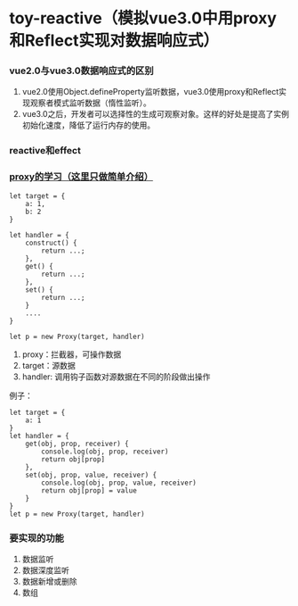 # toy-reactive（模拟vue3.0中用proxy和Reflect实现对数据响应式）
### vue2.0与vue3.0数据响应式的区别
1. vue2.0使用Object.defineProperty监听数据，vue3.0使用proxy和Reflect实现观察者模式监听数据（惰性监听）。
2. vue3.0之后，开发者可以选择性的生成可观察对象。这样的好处是提高了实例初始化速度，降低了运行内存的使用。
### reactive和effect

### [proxy的学习（这里只做简单介绍）](https://es6.ruanyifeng.com/#docs/proxy)<br>
````
let target = {
    a: 1,
    b: 2
}

let handler = {
    construct() {
        return ...;
    },
    get() {
        return ...;
    },
    set() {
        return ...;
    }
    ....
}

let p = new Proxy(target, handler)
````
1. proxy：拦截器，可操作数据
2. target：源数据
3. handler: 调用钩子函数对源数据在不同的阶段做出操作<br>

例子：<br>
````
let target = {
    a: 1
}
let handler = {
    get(obj, prop, receiver) {
        console.log(obj, prop, receiver)
        return obj[prop]
    }, 
    set(obj, prop, value, receiver) {
        console.log(obj, prop, value, receiver)
        return obj[prop] = value
    }
}
let p = new Proxy(target, handler)
````
### 要实现的功能
1. 数据监听<br>
2. 数据深度监听<br>
3. 数据新增或删除<br>
4. 数组<br>

